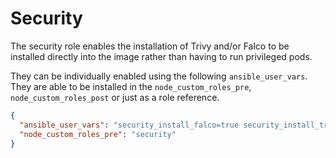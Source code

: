 # Security

The security role enables the installation of Trivy and/or Falco to be installed directly into the image rather than
having to run privileged pods.

They can be individually enabled using the following `ansible_user_vars`. They are able to be installed in
the `node_custom_roles_pre`, `node_custom_roles_post` or just as a role reference.

```json
{
  "ansible_user_vars": "security_install_falco=true security_install_trivy=true",
  "node_custom_roles_pre": "security"
}
```